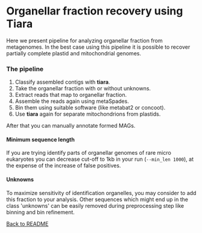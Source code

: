 # Organellar fraction recovery using Tiara

Here we present pipeline for analyzing organellar fraction from metagenomes. 
In the best case using this pipeline it is possible
to recover partially complete plastid and mitochondrial genomes. 

### The pipeline

1. Classify assembled contigs with **tiara**. 
2. Take the organellar fraction with or without unknowns.
3. Extract reads that map to organellar fraction.
4. Assemble the reads again using metaSpades.
5. Bin them using suitable software (like metabat2 or concoot). 
6. Use **tiara** again for separate mitochondrions from plastids.

After that you can manually annotate formed MAGs. 

#### Minimum sequence length

If you are trying identify parts of organellar genomes of rare micro 
eukaryotes you can decrease cut-off to 1kb in your run (`--min_len 1000`),
at the expense of the increase of false positives. 

#### Unknowns

To maximize sensitivity of identification organelles, you may 
consider to add this fraction to your analysis. 
Other sequences which might end up in the class 'unknowns' 
can be easily removed during preprocessing step like binning and bin refinement.


[Back to README](README.md)
